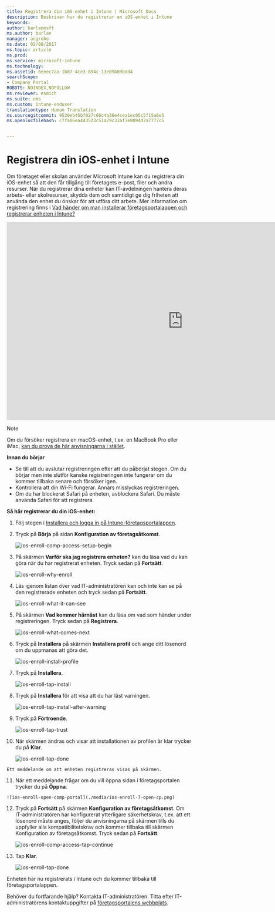 ```yaml
---
title: Registrera din iOS-enhet i Intune | Microsoft Docs
description: Beskriver hur du registrerar en iOS-enhet i Intune
keywords: 
author: barlanmsft
ms.author: barlan
manager: angrobe
ms.date: 02/08/2017
ms.topic: article
ms.prod: 
ms.service: microsoft-intune
ms.technology: 
ms.assetid: 6eeec7aa-1b07-4ce3-894c-13e09b89bdd4
searchScope:
- Company Portal
ROBOTS: NOINDEX,NOFOLLOW
ms.reviewer: esmich
ms.suite: ems
ms.custom: intune-enduser
translationtype: Human Translation
ms.sourcegitcommit: 9530eb45bf027c66c4a36e4cea1ec05c5f15a6e5
ms.openlocfilehash: c7fa06ea443523c51a79c33af7e8094d7a7777c5


---
```



# <a name="enroll-your-ios-device-in-intune"></a>Registrera din iOS-enhet i Intune

Om företaget eller skolan använder Microsoft Intune kan du registrera din iOS-enhet så att den får tillgång till företagets e-post, filer och andra resurser. När du registrerar dina enheter kan IT-avdelningen hantera deras arbets- eller skolresurser, skydda dem och samtidigt ge dig friheten att använda den enhet du önskar för att utföra ditt arbete. Mer information om registrering finns i [Vad händer om man installerar företagsportalappen och registrerar enheten i Intune?](what-happens-if-you-install-the-company-portal-app-and-enroll-your-device-in-intune-ios.md)

<iframe src="https://channel9.msdn.com/Series/IntuneEnrollment/iOS-Enrollment/player" width="960" height="540" allowFullScreen frameBorder="0"></iframe>

> [!NOTE]
> Om du försöker registrera en macOS-enhet, t.ex. en MacBook Pro eller iMac, [kan du prova de här anvisningarna i stället](enroll-your-device-in-intune-macos.md).

**Innan du börjar**

- Se till att du avslutar registreringen efter att du påbörjat stegen. Om du börjar men inte slutför kanske registreringen inte fungerar om du kommer tillbaka senare och försöker igen.
- Kontrollera att din Wi-Fi fungerar. Annars misslyckas registreringen.
- Om du har blockerat Safari på enheten, avblockera Safari. Du måste använda Safari för att registrera.


**Så här registrerar du din iOS-enhet:**

1.  Följ stegen i [Installera och logga in på Intune-företagsportalappen](install-and-sign-in-to-the-intune-company-portal-app-ios.md).

2. Tryck på **Börja** på sidan **Konfiguration av företagsåtkomst**.

    ![ios-enroll-comp-access-setup-begin](./media/ios-enroll-1a-comp-access-setup.png)

3. På skärmen **Varför ska jag registrera enheten?** kan du läsa vad du kan göra när du har registrerat enheten. Tryck sedan på **Fortsätt**.

    ![ios-enroll-why-enroll](./media/ios-enroll-1b-why-enroll.png)

4. Läs igenom listan över vad IT-administratören kan och inte kan se på den registrerade enheten och tryck sedan på **Fortsätt**.

    ![ios-enroll-what-it-can-see](./media/ios-enroll-1c-we-care-privacy.png)

5.  På skärmen **Vad kommer härnäst** kan du läsa om vad som händer under registreringen. Tryck sedan på **Registrera**.

     ![ios-enroll-what-comes-next](./media/ios-enroll-1d-what-comes-next.png)

6.  Tryck på **Installera** på skärmen **Installera profil** och ange ditt lösenord om du uppmanas att göra det.

    ![ios-enroll-install-profile](./media/ios-enroll-2-mgt-profile-install.png)

7.  Tryck på **Installera**.

    ![ios-enroll-tap-install](./media/ios-enroll-3-mgt-profile-install-2.png)    

8.  Tryck på **Installera** för att visa att du har läst varningen.

       ![ios-enroll-tap-install-after-warning](./media/ios-enroll-4-warning.png)

9.  Tryck på **Förtroende**.

       ![ios-enroll-tap-trust](./media/ios-enroll-5-trust.png)

10.  När skärmen ändras och visar att installationen av profilen är klar trycker du på **Klar**.

     ![ios-enroll-tap-done](./media/ios-enroll-6-done.png)

    Ett meddelande om att enheten registreras visas på skärmen.

11.  När ett meddelande frågar om du vill öppna sidan i företagsportalen trycker du på **Öppna**.

    ![ios-enroll-open-comp-portal](./media/ios-enroll-7-open-cp.png)

12. Tryck på **Fortsätt** på skärmen **Konfiguration av företagsåtkomst**. Om IT-administratören har konfigurerat ytterligare säkerhetskrav, t.ex. att ett lösenord måste anges, följer du anvisningarna på skärmen tills du uppfyller alla kompatibilitetskrav och kommer tillbaka till skärmen Konfiguration av företagsåtkomst. Tryck sedan på **Fortsätt**.

    ![ios-enroll-comp-access-tap-continue](./media/ios-enroll-8-comp-access-setup-compliance.png)

13. Tap **Klar**.

    ![ios-enroll-tap-done](./media/ios-enroll-9-comp-access-setup-complete.png)

Enheten har nu registrerats i Intune och du kommer tillbaka till företagsportalappen.

Behöver du fortfarande hjälp? Kontakta IT-administratören. Titta efter IT-administratörens kontaktuppgifter på [företagsportalens webbplats](http://portal.manage.microsoft.com).



<!--HONumber=Feb17_HO2-->


